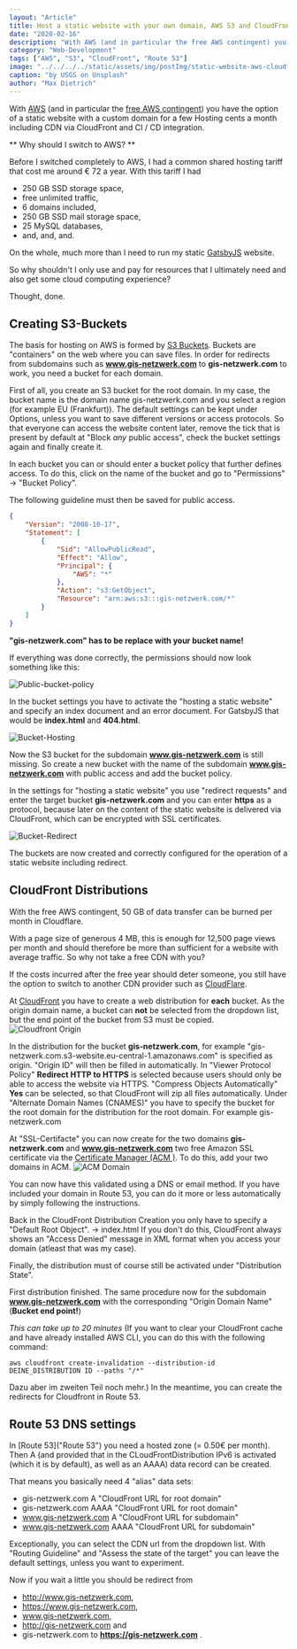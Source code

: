 ```yaml
---
layout: "Article"
title: Host a static website with your own domain, AWS S3 and CloudFront
date: "2020-02-16"
description: "With AWS (and in particular the free AWS contingent) you have the option of a static website with a custom domain for a few Hosting cents a month including CDN via CloudFront and CI/CD integration."
category: "Web-Development"
tags: ["AWS", "S3", "CloudFront", "Route 53"]
image: "../../../../static/assets/img/postImg/static-website-aws-cloudfront.jpg"
caption: "by USGS on Unsplash"
author: "Max Dietrich"
---
```


With [AWS](https://aws.amazon.com/ "AWS") (and in particular the [free AWS contingent](https://aws.amazon.com/en/free/ "free AWS account")) you have the option of a static website with a custom domain for a few Hosting cents a month including CDN via CloudFront and CI / CD integration.

** Why should I switch to AWS? **

Before I switched completely to AWS, I had a common shared hosting tariff that cost me around € 72 a year. With this tariff I had
+ 250 GB SSD storage space,
+ free unlimited traffic,
+ 6 domains included,
+ 250 GB SSD mail storage space,
+ 25 MySQL databases,
+ and, and, and.

On the whole, much more than I need to run my static [GatsbyJS](https://www.gatsbyjs.org/) website.

So why shouldn't I only use and pay for resources that I ultimately need and also get some cloud computing experience?

Thought, done.

## Creating S3-Buckets 

The basis for hosting on AWS is formed by [S3 Buckets](https://s3.console.aws.amazon.com/s3/home "S3 Buckets"). 
Buckets are "containers" on the web where you can save files.
In order for redirects from subdomains such as **www.gis-netzwerk.com** to **gis-netzwerk.com** to work, you need a bucket for each domain.

First of all, you create an S3 bucket for the root domain. In my case, the bucket name is the domain name gis-netzwerk.com and you select a region (for example EU (Frankfurt)).
The default settings can be kept under Options, unless you want to save different versions or access protocols.
So that everyone can access the website content later, remove the tick that is present by default at "Block *any* public access", check the bucket settings again and finally create it.

In each bucket you can or should enter a bucket policy that further defines access.
To do this, click on the name of the bucket and go to "Permissions" -> "Bucket Policy".

The following guideline must then be saved for public access.
```json
{
    "Version": "2008-10-17",
    "Statement": [
        {
            "Sid": "AllowPublicRead",
            "Effect": "Allow",
            "Principal": {
                "AWS": "*"
            },
            "Action": "s3:GetObject",
            "Resource": "arn:aws:s3:::gis-netzwerk.com/*"
        }
    ]
}
```
**"gis-netzwerk.com" has to be replace with your bucket name!**

If everything was done correctly, the permissions should now look something like this:

![Public-bucket-policy](bucket-richtlinie.png "public bucket policy")

In the bucket settings you have to activate the "hosting a static website" and specify an index document and an error document.
For GatsbyJS that would be **index.html** and **404.html**.

![Bucket-Hosting](bucket-hosting.png "Bucket-Hosting")

Now the S3 bucket for the subdomain **www.gis-netzwerk.com** is still missing.
So create a new bucket with the name of the subdomain **www.gis-netzwerk.com** with public access and add the bucket policy.

In the settings for "hosting a static website" you use "redirect requests" and enter the target bucket **gis-netzwerk.com** and you can enter **https** as a protocol, because later on the content of the static website is delivered via CloudFront, which can be encrypted with SSL certificates.

![Bucket-Redirect](bucket-redirect.png "Bucket-Redirect")

The buckets are now created and correctly configured for the operation of a static website including redirect.


## CloudFront Distributions

With the free AWS contingent, 50 GB of data transfer can be burned per month in Cloudflare.

With a page size of generous 4 MB, this is enough for 12,500 page views per month and should therefore be more than sufficient for a website with average traffic. So why not take a free CDN with you?

If the costs incurred after the free year should deter someone, you still have the option to switch to another CDN provider such as [CloudFlare](https://www.cloudflare.com "CloudFlare").

At [CloudFront](https://console.aws.amazon.com/cloudfront/ "CloudFront") you have to create a web distribution for **each** bucket.
As the origin domain name, a bucket can **not** be selected from the dropdown list, but the end point of the bucket from S3 must be copied.
![Cloudfront Origin](cloudfront-origin.png "Cloudfront Origin")

In the distribution for the bucket **gis-netzwerk.com**, for example "gis-netzwerk.com.s3-website.eu-central-1.amazonaws.com" is specified as origin.
"Origin ID" will then be filled in automatically. In "Viewer Protocol Policy" **Redirect HTTP to HTTPS** is selected because users should only be able to access the website via HTTPS.  "Compress Objects Automatically" **Yes** can be selected, so that CloudFront will zip all files automatically.
Under "Alternate Domain Names (CNAMES)" you have to specify the bucket for the root domain for the distribution for the root domain. For example gis-netzwerk.com

At "SSL-Certifacte" you can now create for the two domains **gis-netzwerk.com** and **www.gis-netzwerk.com** two free Amazon SSL certificate via the [Certificate Manager (ACM )](https://aws.amazon.com/en/certificate-manager/ "Certificate Manager (ACM)"). To do this, add your two domains in ACM.
![ACM Domain](acm_domain.png "ACM Domain")

You can now have this validated using a DNS or email method. If you have included your domain in Route 53, you can do it more or less automatically by simply following the instructions.

Back in the CloudFront Distribution Creation you only have to specify a "Default Root Object". -> index.html
If you don't do this, CloudFront always shows an "Access Denied" message in XML format when you access your domain (atleast that was my case).

Finally, the distribution must of course still be activated under "Distribution State".

First distribution finished. The same procedure now for the subdomain **www.gis-netzwerk.com** with the corresponding "Origin Domain Name" (**Bucket end point!**)

_This can take up to 20 minutes_
(If you want to clear your CloudFront cache and have already installed AWS CLI, you can do this with the following command:

```shell
aws cloudfront create-invalidation --distribution-id DEINE_DISTRIBUTION ID --paths "/*"
```

Dazu aber im zweiten Teil noch mehr.)
In the meantime, you can create the redirects for Cloudfront in Route 53.

## Route 53 DNS settings

In [Route 53]("Route 53") you need a hosted zone (= 0.50€ per month). Then A (and provided that in the CLoudFrontDistribution IPv6 is
activated (which it is by default), as well as an AAAA) data record can be created.

That means you basically need 4 "alias" data sets:
+ gis-netzwerk.com A "CloudFront URL for root domain"
+ gis-netzwerk.com AAAA "CloudFront URL for root domain"
+ www.gis-netzwerk.com A "CloudFront URL for subdomain"
+ www.gis-netzwerk.com AAAA "CloudFront URL for subdomain"

Exceptionally, you can select the CDN url from the dropdown list.
With "Routing Guideline" and "Assess the state of the target" you can leave the default settings, unless you want to experiment.

Now if you wait a little you should be redirect from
+ http://www.gis-netzwerk.com,
+ https://www.gis-netzwerk.com,
+ www.gis-netzwerk.com,
+ http://gis-netzwerk.com and
+ gis-netzwerk.com
to **https://gis-netzwerk.com** .

